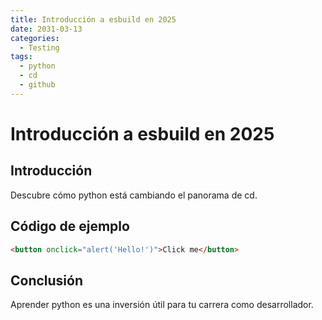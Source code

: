 ```yaml
---
title: Introducción a esbuild en 2025
date: 2031-03-13
categories:
  - Testing
tags:
  - python
  - cd
  - github
---
```


# Introducción a esbuild en 2025

## Introducción

Descubre cómo python está cambiando el panorama de cd.

## Código de ejemplo

```html
<button onclick="alert('Hello!')">Click me</button>
```

## Conclusión

Aprender python es una inversión útil para tu carrera como desarrollador.